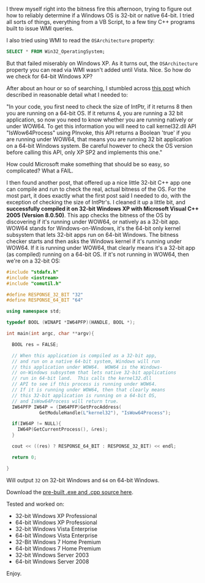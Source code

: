 I threw myself right into the bitness fire this afternoon, trying to figure out how to reliably determine if a Windows OS is 32-bit or native 64-bit.  I tried all sorts of things, everything from a VB Script, to a few tiny C++ programs built to issue WMI queries.

I also tried using WMI to read the `OSArchitecture` property:

```sql
SELECT * FROM Win32_OperatingSystem;
```

But that failed miserably on Windows XP.  As it turns out, the `OSArchitecture` property you can read via WMI wasn't added until Vista.  Nice.  So how do we check for 64-bit Windows XP?

After about an hour or so of searching, I stumbled across [this post](http://www.tech-archive.net/Archive/DotNet/microsoft.public.dotnet.languages.csharp/2007-06/msg03188.html) which described in reasonable detail what I needed to:

"In your code, you first need to check the size of IntPtr, if it returns 8 then you are running on a 64-bit OS. If it returns 4, you are running a 32 bit application, so now you need to know whether you are running natively or under WOW64. To get this information you will need to call kernel32.dll API "IsWow64Process" using PInvoke, this API returns a Boolean 'true' if you are running under WOW64, that means you are running 32 bit application on a 64-bit Windows system. Be careful however to check the OS version before calling this API, only XP SP2 and implements this one."

How could Microsoft make something that should be so easy, so complicated?  What a FAIL.

I then found another post, that offered up a nice little 32-bit C++ app one can compile and run to check the real, actual bitness of the OS.  For the most part, it does exactly what the first post said I needed to do, with the exception of checking the size of IntPtr's.  I cleaned it up a little bit, and **successfully compiled it on 32-bit Windows XP with Microsoft Visual C++ 2005 (Version 8.0.50)**.  This app checks the bitness of the OS by discovering if it's running under WOW64, or natively as a 32-bit app.  WOW64 stands for Windows-on-Windows, it's the 64-bit only kernel subsystem that lets 32-bit apps run on 64-bit Windows.  The bitness checker starts and then asks the Windows kernel if it's running under WOW64.  If it is running under WOW64, that clearly means it's a 32-bit app (as compiled) running on a 64-bit OS.  If it's not running in WOW64, then we're on a 32-bit OS:

```cpp
#include "stdafx.h"
#include <iostream>
#include "comutil.h"

#define RESPONSE_32_BIT "32"
#define RESPONSE_64_BIT "64"

using namespace std;

typedef BOOL (WINAPI *IW64PFP)(HANDLE, BOOL *);

int main(int argc, char **argv){

  BOOL res = FALSE;

  // When this application is compiled as a 32-bit app,
  // and run on a native 64-bit system, Windows will run
  // this application under WOW64.  WOW64 is the Windows-
  // on-Windows subsystem that lets native 32-bit applications
  // run in 64-bit land.  This calls the kernel32.dll
  // API to see if this process is running under WOW64.
  // If it is running under WOW64, then that clearly means
  // this 32-bit application is running on a 64-bit OS,
  // and IsWow64Process will return true.
  IW64PFP IW64P = (IW64PFP)GetProcAddress(
            GetModuleHandle(L"kernel32"), "IsWow64Process");

  if(IW64P != NULL){
    IW64P(GetCurrentProcess(), &res);
  }

  cout << ((res) ? RESPONSE_64_BIT : RESPONSE_32_BIT) << endl;

  return 0;

}
```

Will output `32` on 32-bit Windows and `64` on 64-bit Windows.

Download the [pre-built .exe and .cpp source here](static/entries/reliably-checking-os-bitness-32-or-64-bit-on-windows-with-a-tiny-c-app/bitness-checker.zip).

Tested and worked on:

* 32-bit Windows XP Professional
* 64-bit Windows XP Professional
* 32-bit Windows Vista Enterprise
* 64-bit Windows Vista Enterprise
* 32-Bit Windows 7 Home Premium
* 64-bit Windows 7 Home Premium
* 32-bit Windows Server 2003
* 64-bit Windows Server 2008

Enjoy.

<!--- tags: c, windows -->